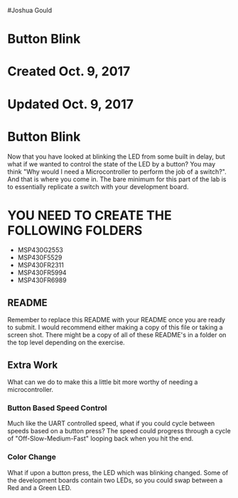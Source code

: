 #Joshua Gould
# Button Blink
# Created Oct. 9, 2017
# Updated Oct. 9, 2017

# Button Blink
Now that you have looked at blinking the LED from some built in delay, but what if we wanted to control the state of the LED by a button? You may think "Why would I need a Microcontroller to perform the job of a switch?". And that is where you come in. The bare minimum for this part of the lab is to essentially replicate a switch with your development board.

# YOU NEED TO CREATE THE FOLLOWING FOLDERS
* MSP430G2553
* MSP430F5529
* MSP430FR2311
* MSP430FR5994
* MSP430FR6989

## README
Remember to replace this README with your README once you are ready to submit. I would recommend either making a copy of this file or taking a screen shot. There might be a copy of all of these README's in a folder on the top level depending on the exercise.

## Extra Work
What can we do to make this a little bit more worthy of needing a microcontroller.

### Button Based Speed Control
Much like the UART controlled speed, what if you could cycle between speeds based on a button press? The speed could progress through a cycle of "Off-Slow-Medium-Fast" looping back when you hit the end.

### Color Change
What if upon a button press, the LED which was blinking changed. Some of the development boards contain two LEDs, so you could swap between a Red and a Green LED.